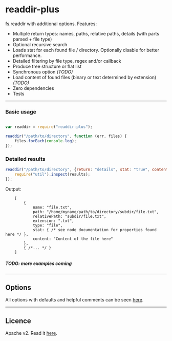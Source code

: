 readdir-plus
============

fs.readdir with additional options. Features:

- Multiple return types: names, paths, relative paths, details (with parts parsed + file type)
- Optional recursive search
- Loads stat for each found file / directory. Optionally disable for better performance.
- Detailed filtering by file type, regex and/or callback
- Produce tree structure or flat list
- Synchronous option *(TODO)*
- Load content of found files (binary or text determined by extension) *(TODO)* 
- Zero dependencies
- Tests

**************

### Basic usage

```javascript

var readdir = require("readdir-plus");

readdir("/path/to/directory", function (err, files) {
	files.forEach(console.log);
});

```

### Detailed results

```javascript
readdir("/path/to/directory", {return: "details", stat: "true", content: "true"}, function (err, results) {
	require("util").inspect(results);
});
```

Output:

```
	[
		{
			name: "file.txt",
			path: "/home/myname/path/to/directory/subdir/file.txt",
			relativePath: "subdir/file.txt", 
			extension: ".txt",
			type: "file",
			stat: { /* see node documentation for properties found here */ },
			content: "Content of the file here"
		},
		{ /*... */ }
	]
```

##### TODO: more examples coming

**************

## Options

All options with defaults and helpful comments can be seen [here](lib/vars.js).


**************

## Licence

Apache v2. Read it [here](LICENCE).